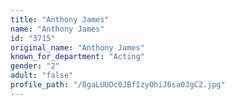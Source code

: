 ```yaml
---
title: "Anthony James"
name: "Anthony James"
id: "3715"
original_name: "Anthony James"
known_for_department: "Acting"
gender: "2"
adult: "false"
profile_path: "/8gaLUUDc0JBfIzyOhiJ6sa0JgC2.jpg"
---
```

